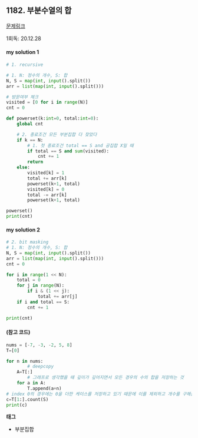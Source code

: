 ## 1182. 부분수열의 합

[문제링크](https://www.acmicpc.net/problem/1182)



1회독: 20.12.28



#### my solution 1

```python
# 1. recursive

# 1. N: 정수의 개수, S: 합
N, S = map(int, input().split())
arr = list(map(int, input().split()))

# 방문여부 체크
visited = [0 for i in range(N)]
cnt = 0

def powerset(k:int=0, total:int=0):
    global cnt

    # 2. 종료조건 모든 부분집합 다 찾았다
    if k == N:
        # 1. 첫 종료조건 total == S and 공집합 X일 때
        if total == S and sum(visited):
            cnt += 1
        return
    else:
        visited[k] = 1
        total += arr[k]
        powerset(k+1, total)
        visited[k] = 0
        total -= arr[k]
        powerset(k+1, total)

powerset()
print(cnt)
```



#### my solution 2

```python
# 2. bit masking
# 1. N: 정수의 개수, S: 합
N, S = map(int, input().split())
arr = list(map(int, input().split()))
cnt = 0

for i in range(1 << N):
    total = 0
    for j in range(N):
        if i & (1 << j):
            total += arr[j]
    if i and total == S:
        cnt += 1

print(cnt)
```



#### (참고 코드)

```python
nums = [-7, -3, -2, 5, 8]
T=[0]

for n in nums:
		# deepcopy
    A=T[:]
		# 그래프로 생각했을 때 깊이가 깊어지면서 모든 경우의 수의 합을 저장하는 것
    for a in A:
        T.append(a+n)
# index 0의 경우에는 0을 더한 케이스를 저장하고 있기 때문에 이를 제외하고 개수를 구해준다
c=T[1:].count(S)
print(c)
```



**태그**

- 부분집합